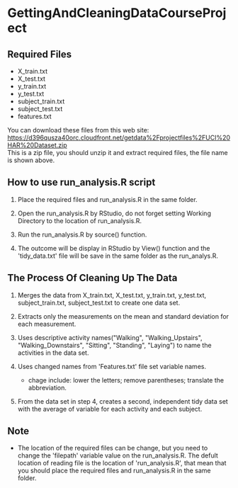 # GettingAndCleaningDataCourseProject

## Required Files

* X_train.txt
* X_test.txt
* y_train.txt
* y_test.txt
* subject_train.txt
* subject_test.txt
* features.txt

You can download these files from this web site:
https://d396qusza40orc.cloudfront.net/getdata%2Fprojectfiles%2FUCI%20HAR%20Dataset.zip    
This is a zip file, you should unzip it and extract required files, the file name is shown above.

## How to use run_analysis.R script

1. Place the required files and run_analysis.R in the same folder.

2. Open the run_analysis.R by RStudio, do not forget setting Working Directory to the location of run_analysis.R.

3. Run the run_analysis.R by source() function.

4. The outcome will be display in RStudio by View() function and the 'tidy_data.txt' file will be save in the same folder as the 
  run_analys.R.

## The Process Of Cleaning Up The Data

1. Merges the data from X_train.txt, X_test.txt, y_train.txt, y_test.txt, subject_train.txt, subject_test.txt 
  to create one data set.

2. Extracts only the measurements on the mean and standard deviation for each measurement.

3. Uses descriptive activity names("Walking", "Walking_Upstairs",  "Walking_Downstairs", "Sitting", "Standing", "Laying") 
  to name the activities in the data set.

4. Uses changed names from 'Features.txt' file set variable names.
    + chage include: lower the letters; remove parentheses; translate the abbreviation.    
5. From the data set in step 4, creates a second, independent tidy data set with the average of variable for each activity and each subject.

## Note

* The location of the required files can be change, but you need to change the 'filepath' variable value on the run_analysis.R.
  The defult location of reading file is the location of 'run_analysis.R', that mean that you should 
  place the required files and run_analysis.R in the same folder.
